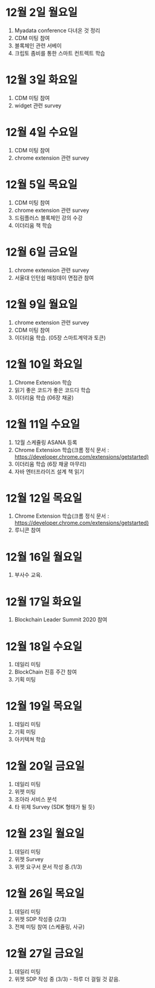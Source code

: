 
# 12월 2일 월요일

1. Myadata conference 다녀온 것 정리
2. CDM 미팅 참여
3. 블록체인 관련 서베이
4. 크립토 좀비를 통한 스마트 컨트렉트 학습

# 12월 3일 화요일

1. CDM 미팅 참여
2. widget 관련 survey

# 12월 4일 수요일

1. CDM 미팅 참여
2. chrome extension 관련 survey

# 12월 5일 목요일

1. CDM 미팅 참여
2. chrome extension 관련 survey
3. 드림플러스 블록체인 강의 수강
4. 이더리움 책 학습

# 12월 6일 금요일

1. chrome extension 관련 survey
2. 서울대 인턴쉽 매칭데이 면접관 참여

# 12월 9일 월요일

1. chrome extension 관련 survey
2. CDM 미팅 참여
3. 이더리움 학습. (05장 스마트계약과 토큰)

# 12월 10일 화요일

1. Chrome Extension 학습
2. 읽기 좋은 코드가 좋은 코드다 학습
3. 이더리움 학습 (06장 채굴)

# 12월 11일 수요일

1. 12월 스케쥴링 ASANA 등록
2. Chrome Extension 학습(크롬 정식 문서 : <https://developer.chrome.com/extensions/getstarted)>
3. 이더리움 학습 (6장 채굴 마무리)
4. 자바 엔터프라이즈 설계 책 읽기

# 12월 12일 목요일

1. Chrome Extension 학습(크롬 정식 문서 : <https://developer.chrome.com/extensions/getstarted)>
2. 루니콘 참여

# 12월 16일 월요일

1. 부사수 교육.

# 12월 17일 화요일

1. Blockchain Leader Summit 2020 참여

# 12월 18일 수요일

1. 데일리 미팅
2. BlockChain 진흥 주간 참여
3. 기획 미팅

# 12월 19일 목요일

1. 데일리 미팅
2. 기획 미팅
3. 아키텍쳐 학습

# 12월 20일 금요일

1. 데일리 미팅
2. 위젯 미팅
3. 조아라 서비스 분석
4. 타 위제 Survey (SDK 형태가 될 듯)

# 12월 23일 월요일

1. 데일리 미팅
2. 위젯 Survey
3. 위젯 요구서 문서 작성 중.(1/3)

# 12월 26일 목요일

1. 데일리 미팅
2. 위젯 SDP 작성중 (2/3)
3. 전체 미팅 참여 (스케쥴링, 사규)

# 12월 27일 금요일

1. 데일리 미팅
2. 위젯 SDP 작성 중 (3/3) - 하루 더 걸릴 것 같음.
